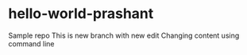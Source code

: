 # hello-world-prashant
Sample repo
This is new branch with new edit
Changing content using command line
